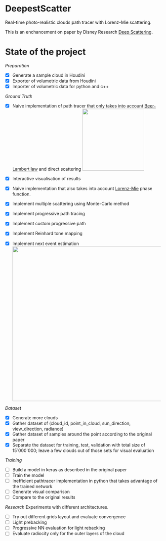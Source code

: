 # DeepestScatter
Real-time photo-realistic clouds path tracer with Lorenz-Mie scattering.

This is an enchancement on paper by Disney Research [Deep Scattering](http://drz.disneyresearch.com/~jnovak/publications/DeepScattering/DeepScattering.pdf).

# State of the project
*Preparation*
- [x] Generate a sample cloud in Houdini
- [x] Exporter of volumetric data from Houdini
- [x] Importer of volumetric data for python and c++

*Ground Truth*
- [x] Naive implementation of path tracer that only takes into account [Beer-Lambert law](https://en.wikipedia.org/wiki/Beer%E2%80%93Lambert_law) and direct scattering 
  <img src="https://github.com/marsermd/DeepestScatter/raw/master/images/naive_cloud_cube_rendering.png" width="200"/>
- [x] Interactive visualisation of results
- [x] Naive implementation that also takes into account [Lorenz-Mie](https://en.wikipedia.org/wiki/Mie_scattering) phase function.
- [x] Implement multiple scattering using Monte-Carlo method
- [x] Implement progressive path tracing   
- [x] Implement custom progressive path
- [x] Implement Reinhard tone mapping
- [x] Implement next event estimation   
  <img src="https://github.com/marsermd/DeepestScatter/raw/master/images/multiple_scattering_1.png" width="500"/>   


*Dataset*
- [x] Generate more clouds
- [x] Gather dataset of (cloud_id, point_in_cloud, sun_direction, view_direction, radiance)
- [x] Gather dataset of samples around the point according to the original paper
- [x] Separate the dataset for training, test, validation with total size of 15\`000\`000; leave a few clouds out of those sets for visual evaluation

*Training*
- [ ] Build a model in keras as described in the original paper
- [ ] Train the model
- [ ] Inefficient pathtracer implementation in python that takes advantage of the trained network
- [ ] Generate visual comparison
- [ ] Compare to the original results

*Research*
Experiments with different architectures.
- [ ] Try out different grids layout and evaluate convergence
- [ ] Light prebacking
- [ ] Progressive NN evaluation for light rebacking
- [ ] Evaluate radiocity only for the outer layers of the cloud
